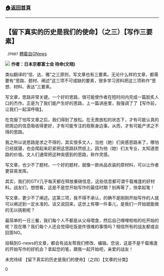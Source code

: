 ###  [:house:返回首頁](https://github.com/ourhimalayas/txt)
---

## 【留下真实的历史是我们的使命】（之三）【写作三要素】
` JP007` [轉載自GNews](https://gnews.org/zh-hans/566899/)

![](https://gnews-media-offload.s3.amazonaws.com/wp-content/uploads/2020/11/17063822/%E5%86%99%E4%BD%9C%E4%B8%89%E8%A6%81%E7%B4%A0.png)
**作者：日本京都富士会 待命(文晓)**

类似翻译的“信、达、雅”之三原则，写文章也有三要素。无论什么样的文章，都需要有“思路、题材、阐述”这三项不可或缺的要素，很多学习资料把这三项称作“思想、材料、表达”三要素。

写文章，思路非常关键。一个好的思路，很可能使作者在短时间内完成一篇脍炙人口的杰作。正是为了我们能产生好的思路，上一篇讲座里，我强调了了【写作前，让我们一起深呼吸】。

在克服了怕写文章之后，我们得到了放松。在无畏放松的状态下，才有可能认真的把周边的信息吸收得更好，才有可能专注的观察身边事。从而，才有可能产求之不得的思路。

我之所以说思路是求之不得的，其实很多文人，当他（她）们突感思路来了，哪怕已经就寝，也会爬起来赶紧把这思路跃然纸上。因为他（她）们太专业，太知道思路的价值。文人们通常把这种突感到的思路，称作灵感。

写文章，也少不了题材。一个好的题材，就像一款尚品衣装的原材料，可以让作者更容易发挥。

其实，我们的GTV几乎每天都在释放重磅信息，这些信息都可谓千载难逢的好材料。战友们，想想看，这是不是您开始写作的最佳时期？别再等了，快拿起笔！

写文章，更少不了阐述。这第三项，我不得不承认，的确不是刚刚开始写作的人就可以阐述到一定水准的。话又说回来，这世上有哪一件事儿，是我们一开始就能做的无以挑剔呢？

最简单的一日三餐，我们每个人不都是从父母喂食，然后自己哩哩啦啦的吃开始的呢？现在哪？我们每个人还会觉得吃饭是件很难的事情吗？相信所有的战友都或会回答NO。

投稿到G-news的文章，都会有战友帮我们修改、编辑。您说，这是不是千载难逢的开始写作的好机会？拿起您的笔，跟我一起开始吧，亲爱的战友！





未完待续
【留下真实的历史是我们的使命】（之四）【文章的分类】

0

